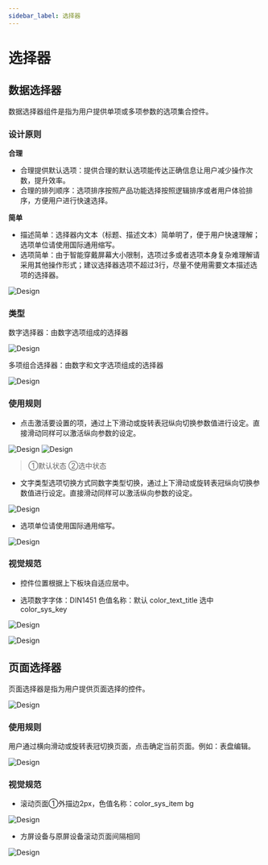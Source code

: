 ```yaml
---
sidebar_label: 选择器
---
```


# 选择器

## 数据选择器

数据选择器组件是指为用户提供单项或多项参数的选项集合控件。  

### 设计原则  

**合理**  

- 合理提供默认选项：提供合理的默认选项能传达正确信息让用户减少操作次数，提升效率。
- 合理的排列顺序：选项排序按照产品功能选择按照逻辑排序或者用户体验排序，方便用户进行快速选择。  

**简单**  

- 描述简单：选择器内文本（标题、描述文本）简单明了，便于用户快速理解；选项单位请使用国际通用缩写。
- 选项简单：由于智能穿戴屏幕大小限制，选项过多或者选项本身复杂难理解请采用其他操作形式；建议选择器选项不超过3行，尽量不使用需要文本描述选项的选择器。  

![Design](/img/design/input_1.png)

### 类型  

数字选择器：由数字选项组成的选择器  

![Design](/img/design/input_2.png)  

多项组合选择器：由数字和文字选项组成的选择器  

![Design](/img/design/input_3.png)

### 使用规则

- 点击激活要设置的项，通过上下滑动或旋转表冠纵向切换参数值进行设定。直接滑动同样可以激活纵向参数的设定。  

![Design](/img/design/input_4.png)
![Design](/img/design/input_5.png)
>①默认状态  ②选中状态

- 文字类型选项切换方式同数字类型切换，通过上下滑动或旋转表冠纵向切换参数值进行设定。直接滑动同样可以激活纵向参数的设定。  

![Design](/img/design/input_6.png)  

- 选项单位请使用国际通用缩写。  

![Design](/img/design/input_7.png)

### 视觉规范  

- 控件位置根据上下板块自适应居中。  

- 选项数字字体：DIN1451    色值名称：默认 color_text_title    选中 color_sys_key  

![Design](/img/design/input_8.png)

![Design](/img/design/input_9.png)

## 页面选择器  

页面选择器是指为用户提供页面选择的控件。  

![Design](/img/design/input_10.png)

### 使用规则  

用户通过横向滑动或旋转表冠切换页面，点击确定当前页面。例如：表盘编辑。  

![Design](/img/design/input_11.png)

### 视觉规范  

- 滚动页面➀外描边2px，色值名称：color_sys_item bg  

![Design](/img/design/input_12.png)  

- 方屏设备与原屏设备滚动页面间隔相同  

![Design](/img/design/input_13.png)